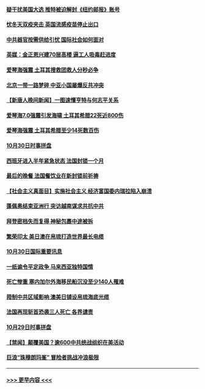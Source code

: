 #### [疑干扰美国大选 推特被迫解封《纽约邮报》账号](../pages/prog202/a102976002.md?t=11010302) 
#### [忧冬天双疫夹击 英国流感疫苗停止出口](../pages/prog202/a102975993.md?t=11010302) 
#### [中共器官按需供给引忧 国际社会如何面对](../pages/prog202/a102975931.md?t=11010302) 
#### [英媒：金正恩兴建70层高楼 逼工人吸毒赶进度](../pages/prog202/a102975939.md?t=11010302) 
#### [爱琴海强震 土耳其搜救团救人分秒必争](../pages/prog202/a102975928.md?t=11010302) 
#### [北京一带一路梦碎 中亚小国屡爆反共冲突](../pages/prog202/a102975922.md?t=11010302) 
#### [【新唐人晚间新闻】一图速懂亨特与何志平关系](../pages/prog202/a102975914.md?t=11010302) 
#### [爱琴海7.0强震引发海啸 土耳其希腊22死近800伤](../pages/prog202/a102975826.md?t=11010302) 
#### [爱琴海强震 土耳其希腊至少14死数百伤](../pages/prog202/a102975655.md?t=11010302) 
#### [10月30日时事拼盘](../pages/prog202/a102975688.md?t=11010302) 
#### [西班牙进入半年紧急状态 法国封锁一个月](../pages/prog202/a102975437.md?t=11010302) 
#### [最后的晚餐 法国餐饮业在新封锁前祈祷](../pages/prog202/a102975611.md?t=11010302) 
#### [【社会主义真面目】实施社会主义 经济富国委内瑞拉陷入崩溃](../pages/prog202/a102975481.md?t=11010302) 
#### [蓬佩奥结束亚洲行 突访越南谋求共抗中共](../pages/prog202/a102975463.md?t=11010302) 
#### [拜登密档失而复得 神秘包裹中途被拆](../pages/prog202/a102975243.md?t=11010302) 
#### [繁荣印太 美日澳在帛琉打造世界最长电缆](../pages/prog202/a102975233.md?t=11010302) 
#### [10月30日国际重要讯息](../pages/prog202/a102975200.md?t=11010302) 
#### [一纸谕令平定政争 马来西亚独特国情](../pages/prog202/a102975124.md?t=11010302) 
#### [死亡惨重 塞内加尔外海移民船沉没至少140人罹难](../pages/prog202/a102975104.md?t=11010302) 
#### [箝制中共区域影响 澳美日铺设帛琉海底光缆](../pages/prog202/a102975092.md?t=11010302) 
#### [法国再现斩首恐袭三人死亡 各界谴责](../pages/prog202/a102974890.md?t=11010302) 
#### [10月29日时事拼盘](../pages/prog202/a102974863.md?t=11010302) 
#### [【禁闻】颠覆美国？逾600中共统战组织在美活动](../pages/prog202/a102974836.md?t=11010302) 
#### [巨浪“珠穆朗玛峯” 冒险者挑战冲浪极限](../pages/prog202/a102974822.md?t=11010302) 

----
#### [ >>> 更早内容 <<< ](../indexes/prog202-earlier.md)
